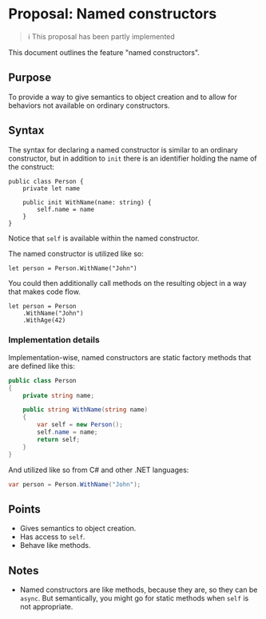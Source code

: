 # Proposal: Named constructors

> ℹ️ This proposal has been partly implemented

This document outlines the feature "named constructors".

## Purpose

To provide a way to give semantics to object creation and to allow for behaviors not available on ordinary constructors.

## Syntax

The syntax for declaring a named constructor is similar to an ordinary constructor, but in addition to `init` there is an identifier holding the name of the construct:

```raven
public class Person {
    private let name

    public init WithName(name: string) {
        self.name = name
    }
}
```

Notice that `self` is available within the named constructor.

The named constructor is utilized like so:

```raven
let person = Person.WithName("John")
```

You could then additionally call methods on the resulting object in a way that makes code flow.

```raven
let person = Person
    .WithName("John")
    .WithAge(42)
```

### Implementation details

Implementation-wise, named constructors are static factory methods that are defined like this:

```csharp
public class Person 
{
    private string name;

    public string WithName(string name) 
    {
        var self = new Person();
        self.name = name;
        return self;
    }
}
```

And utilized like so from C# and other .NET languages:

```csharp
var person = Person.WithName("John");
```

## Points

* Gives semantics to object creation.
* Has access to `self`.
* Behave like methods.

## Notes

* Named constructors are like methods, because they are, so they can be `async`. But semantically, you might go for static methods when `self` is not appropriate.